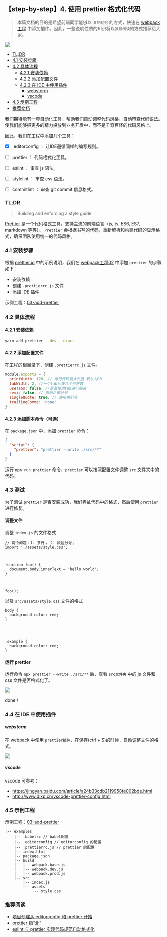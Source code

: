 ## 【step-by-step】4. 使用 prettier 格式化代码

> 本篇文档的目的是希望前端同学能够以 `复制粘贴` 的方式，快速在 [webpack 工程](../examples/01-base) 中添加插件。因此，一些说明性质的知识将以`推荐阅读`的方式推荐给大家。

![](../imgs/prettier.png)

<!-- START doctoc generated TOC please keep comment here to allow auto update -->
<!-- DON'T EDIT THIS SECTION, INSTEAD RE-RUN doctoc TO UPDATE -->

- [TL;DR](#tldr)
- [4.1 安装步骤](#41-%E5%AE%89%E8%A3%85%E6%AD%A5%E9%AA%A4)
- [4.2 具体流程](#42-%E5%85%B7%E4%BD%93%E6%B5%81%E7%A8%8B)
  - [4.2.1 安装依赖](#421-%E5%AE%89%E8%A3%85%E4%BE%9D%E8%B5%96)
  - [4.2.2 添加配置文件](#422-%E6%B7%BB%E5%8A%A0%E9%85%8D%E7%BD%AE%E6%96%87%E4%BB%B6)
  - [4.2.3 在 IDE 中使用插件](#423-%E5%9C%A8-ide-%E4%B8%AD%E4%BD%BF%E7%94%A8%E6%8F%92%E4%BB%B6)
    - [webstorm](#webstorm)
    - [vscode](#vscode)
- [4.3 示例工程](#43-%E7%A4%BA%E4%BE%8B%E5%B7%A5%E7%A8%8B)
- [推荐文档](#%E6%8E%A8%E8%8D%90%E6%96%87%E6%A1%A3)

<!-- END doctoc generated TOC please keep comment here to allow auto update -->

我们期待能有一套自动化工具，帮助我们自动调整代码风格，自动审查代码语法。使我们能够把更多的精力投放到业务开发中，而不是千奇百怪的代码风格上。

因此，我们在工程中添加几个工具：

- [x] .editorconfig ： 让IDE遵循同样的编写规则。
- [ ] prettier ： 代码格式化工具。
- [ ] eslint ： 审查 js 语法。
- [ ] stylelint ： 审查 css 语法。
- [ ] commitlint ： 审查 git commit 信息格式。


### TL;DR

> Building and enforcing a style guide

[Prettier](https://prettier.io/) 是一个代码格式工具，支持主流的前端语言（js, ts, ES6, ES7, markdown 等等）。 `Prettier` 会根据书写的代码，重新解析和构建代码的显示格式，确保团队使用统一的代码风格。

### 4.1 安装步骤

根据 [prettier.io](https://prettier.io/docs/en/install.html) 中的示例说明，我们在 [webpack工程02](../examples/02-add-babel-loader) 中添加 `prettier` 的步骤如下：

- 安装依赖
- 创建 `.prettierrc.js` 文件
- 添加 IDE 插件

示例工程：[03-add-prettier](../examples/03-add-prettier)

### 4.2 具体流程

#### 4.2.1 安装依赖

```bash
yarn add prettier --dev --exact
```

#### 4.2.2 添加配置文件

在工程的根目录下，创建 `.prettierrc.js` 文件。

```javascript
module.exports = {
  printWidth: 120, // 每行代码最大长度 默认为80
  tabWidth: 2, //一个tab代表几个空格数
  useTabs: false, //是否使用tab进行缩进
  semi: false, // 声明后带分号
  singleQuote: true, // 使用单引号
  trailingComma: 'none'
}
```

#### 4.2.3 添加脚本命令（可选）

在 `package.json` 中，添加 `prettier` 命令：

```json
{
  "script": {
    "prettier": "prettier --write ./src/**"
  }
}
```

运行 `npm run prettier` 命令，`prettier` 可以按照配置文件调整 `src` 文件夹中的代码。

### 4.3 测试

为了测试 `prettier` 是否安装成功，我们弄乱代码中的格式，然后使用 `prettier` 进行修复。

#### 调整文件

调整 `index.js` 的文件格式

```
// 两个问题：1. 多行； 2. 段位分号；
import './assets/style.css';



function foo() {
  document.body.innerText = 'hello world';
}



foo();

```

以及 `src/assets/style.css` 文件的格式

```
body {
  background-color: red;
}




.example {
  background-color: red;
}

```

#### 运行 prettier

运行命令 `npx prettier --write ./src/**` 后，查看 `src文件夹` 中的 js 文件和 css 文件是否格式化了。

![](../imgs/prettier.gif)

done！

### 4.4 在 IDE 中使用插件

##### webstorm

在 webpack 中使用 `prettier插件`，在保存(ctrl + S)的时候，自动调整文件的格式。

![](../imgs/22.png)

##### vscode

vscode 可参考：

- <https://jingyan.baidu.com/article/a24b33cdb2119958fe002bde.html>
- <http://www.dlxp.cn/vscode-prettier-config.html>

### 4.5 示例工程

示例工程：[03-add-prettier](../examples/03-add-prettier)

```
|-- examples
    |-- .babelrc // babel配置
    |-- .editorconfig // editorconfig 的配置
    |-- .prettierrc.js // prettier 的配置
    |-- index.html
    |-- package.json
    |-- build
    |   |-- webpack.base.js
    |   |-- webpack.dev.js
    |   |-- webpack.prod.js
    |-- src
        |-- index.js
        |-- assets
            |-- style.css

```

### 推荐阅读

- [项目创建从 editorconfig 和 prettier 开始](https://juejin.im/post/6860440041039069191)
- [prettier 指“北”](https://juejin.im/post/6844903904585482253)
- [eslint 与 prettier 实现代码规范自动格式化](https://juejin.im/post/6844903877544771592)
